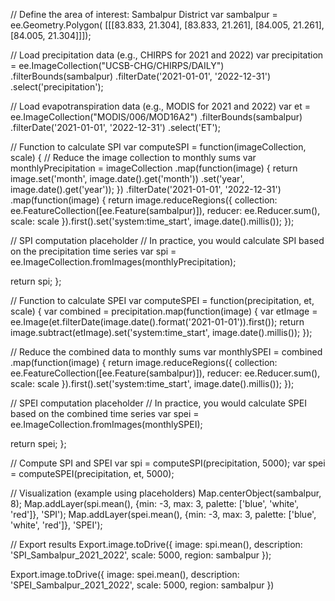 // Define the area of interest: Sambalpur District
var sambalpur = ee.Geometry.Polygon(
[[[83.833, 21.304],
[83.833, 21.261],
[84.005, 21.261],
[84.005, 21.304]]]);

// Load precipitation data (e.g., CHIRPS for 2021 and 2022)
var precipitation = ee.ImageCollection("UCSB-CHG/CHIRPS/DAILY")
.filterBounds(sambalpur)
.filterDate('2021-01-01', '2022-12-31')
.select('precipitation');

// Load evapotranspiration data (e.g., MODIS for 2021 and 2022)
var et = ee.ImageCollection("MODIS/006/MOD16A2")
.filterBounds(sambalpur)
.filterDate('2021-01-01', '2022-12-31')
.select('ET');

// Function to calculate SPI
var computeSPI = function(imageCollection, scale) {
// Reduce the image collection to monthly sums
var monthlyPrecipitation = imageCollection
.map(function(image) {
return image.set('month', image.date().get('month'))
.set('year', image.date().get('year'));
})
.filterDate('2021-01-01', '2022-12-31')
.map(function(image) {
return image.reduceRegions({
collection: ee.FeatureCollection([ee.Feature(sambalpur)]),
reducer: ee.Reducer.sum(),
scale: scale
}).first().set('system:time_start', image.date().millis());
});

// SPI computation placeholder
// In practice, you would calculate SPI based on the precipitation time series
var spi = ee.ImageCollection.fromImages(monthlyPrecipitation);

return spi;
};

// Function to calculate SPEI
var computeSPEI = function(precipitation, et, scale) {
var combined = precipitation.map(function(image) {
var etImage = ee.Image(et.filterDate(image.date().format('2021-01-01')).first());
return image.subtract(etImage).set('system:time_start', image.date().millis());
});

// Reduce the combined data to monthly sums
var monthlySPEI = combined
.map(function(image) {
return image.reduceRegions({
collection: ee.FeatureCollection([ee.Feature(sambalpur)]),
reducer: ee.Reducer.sum(),
scale: scale
}).first().set('system:time_start', image.date().millis());
});

// SPEI computation placeholder
// In practice, you would calculate SPEI based on the combined time series
var spei = ee.ImageCollection.fromImages(monthlySPEI);

return spei;
};

// Compute SPI and SPEI
var spi = computeSPI(precipitation, 5000);
var spei = computeSPEI(precipitation, et, 5000);

// Visualization (example using placeholders)
Map.centerObject(sambalpur, 8);
Map.addLayer(spi.mean(), {min: -3, max: 3, palette: ['blue', 'white', 'red']}, 'SPI');
Map.addLayer(spei.mean(), {min: -3, max: 3, palette: ['blue', 'white', 'red']}, 'SPEI');

// Export results
Export.image.toDrive({
image: spi.mean(),
description: 'SPI_Sambalpur_2021_2022',
scale: 5000,
region: sambalpur
});

Export.image.toDrive({
image: spei.mean(),
description: 'SPEI_Sambalpur_2021_2022',
scale: 5000,
region: sambalpur
})
